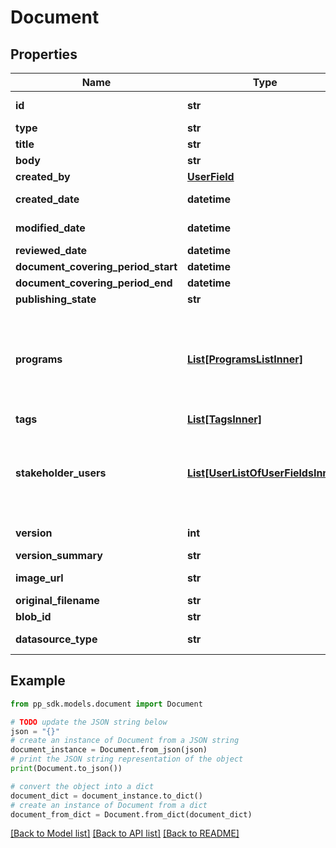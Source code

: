 # Document


## Properties

Name | Type | Description | Notes
------------ | ------------- | ------------- | -------------
**id** | **str** |  | [optional] [readonly] 
**type** | **str** |  | [optional] 
**title** | **str** |  | 
**body** | **str** |  | [optional] 
**created_by** | [**UserField**](UserField.md) |  | [optional] 
**created_date** | **datetime** |  | [optional] [readonly] 
**modified_date** | **datetime** |  | [optional] [readonly] 
**reviewed_date** | **datetime** |  | [optional] 
**document_covering_period_start** | **datetime** |  | [optional] 
**document_covering_period_end** | **datetime** |  | [optional] 
**publishing_state** | **str** |  | [optional] 
**programs** | [**List[ProgramsListInner]**](ProgramsListInner.md) | Can accept either a list of program IDs (strings) or a list of objects with id field | [optional] 
**tags** | [**List[TagsInner]**](TagsInner.md) |  | [optional] 
**stakeholder_users** | [**List[UserListOfUserFieldsInner]**](UserListOfUserFieldsInner.md) | Can accept either a list of user IDs (strings) or a list of objects with id field | [optional] 
**version** | **int** |  | [optional] [readonly] 
**version_summary** | **str** |  | [optional] 
**image_url** | **str** |  | [optional] [readonly] 
**original_filename** | **str** |  | [optional] 
**blob_id** | **str** |  | [optional] 
**datasource_type** | **str** |  | [optional] [readonly] 

## Example

```python
from pp_sdk.models.document import Document

# TODO update the JSON string below
json = "{}"
# create an instance of Document from a JSON string
document_instance = Document.from_json(json)
# print the JSON string representation of the object
print(Document.to_json())

# convert the object into a dict
document_dict = document_instance.to_dict()
# create an instance of Document from a dict
document_from_dict = Document.from_dict(document_dict)
```
[[Back to Model list]](../README.md#documentation-for-models) [[Back to API list]](../README.md#documentation-for-api-endpoints) [[Back to README]](../README.md)


